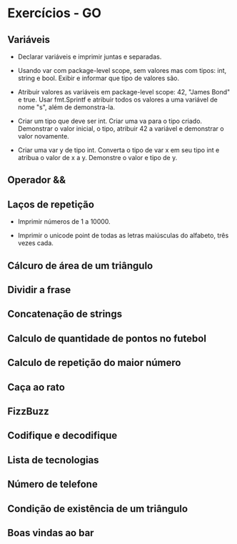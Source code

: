 # Exercícios - GO

## Variáveis

- Declarar variáveis e imprimir juntas e separadas.

- Usando var com package-level scope, sem valores mas com tipos: int, string e bool. Exibir e informar que tipo de valores são.

- Atribuir valores as variáveis em package-level scope: 42, "James Bond" e true. Usar fmt.Sprintf e atribuir todos os valores a uma variável de nome "s", além de demonstra-la.

- Criar um tipo que deve ser int. Criar uma va para o tipo criado. Demonstrar o valor inicial, o tipo, atribuir 42 a variável e demonstrar o valor novamente.

- Criar uma var y de tipo int. Converta o tipo de var x em seu tipo int e atribua o valor de x a y. Demonstre o valor e tipo de y.

## Operador &&

## Laços de repetição

- Imprimir números de 1 a 10000.

- Imprimir o unicode point de todas as letras maiúsculas do alfabeto, três vezes cada.

## Cálcuro de área de um triângulo

## Dividir a frase

## Concatenação de strings

## Calculo de quantidade de pontos no futebol

## Calculo de repetição do maior número

## Caça ao rato

## FizzBuzz

## Codifique e decodifique

## Lista de tecnologias

## Número de telefone

## Condição de existência de um triângulo

## Boas vindas ao bar
